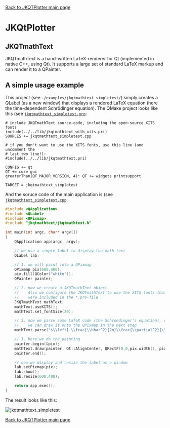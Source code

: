 [Back to JKQTPlotter main page](https://github.com/jkriege2/JKQtPlotter/)

# JKQtPlotter

## JKQTmathText
JKQTmathText is a hand-written LaTeX-renderer for Qt (implemented in native C++, using Qt). It supports a large set of standard LaTeX markup and can render it to a QPainter.
## A simple usage example
This project (see `./examples/jkqtmathtext_simpletest/`) simply creates a QLabel (as a new window) that displays a rendered LaTeX equation (here the time-dependent Schrödinger equation).
The QMake project looks like this (see [`jkqtmathtext_simpletest.pro`](https://github.com/jkriege2/JKQtPlotter/blob/master/examples/jkqtmathtext_simpletest/jkqtmathtext_simpletest.pro):
```qmake
# include JKQTmathText source-code, including the open-source XITS fonts
include(../../lib/jkqtmathtext_with_xits.pri)
SOURCES += jkqtmathtext_simpletest.cpp

# if you don't want to use the XITS fonts, use this line (and uncomment the 
# last two line!):
#include(../../lib/jkqtmathtext.pri)

CONFIG += qt
QT += core gui
greaterThan(QT_MAJOR_VERSION, 4): QT += widgets printsupport

TARGET = jkqtmathtext_simpletest
```
And the soruce code of the main application is (see [`jkqtmathtext_simpletest.cpp`](https://github.com/jkriege2/JKQtPlotter/blob/master/examples/jkqtmathtext_simpletest/jkqtmathtext_simpletest.cpp):
```c++
#include <QApplication>
#include <QLabel>
#include <QPixmap>
#include "jkqtmathtext/jkqtmathtext.h"

int main(int argc, char* argv[])
{
    QApplication app(argc, argv);

    // we use a simple label to display the math text
    QLabel lab;

    // 1. we will paint into a QPixmap
    QPixmap pix(600,400);
    pix.fill(QColor("white"));
    QPainter painter;

    // 2. now we create a JKQTmathText object.
    //    Also we configure the JKQTmathText to use the XITS fonts that
    //    were included in the *.pro-file
    JKQTmathText mathText;
    mathText.useXITS();
    mathText.set_fontSize(20);

    // 3. now we parse some LaTeX code (the Schroedinger's equation), so
    //    we can draw it onto the QPixmap in the next step
    mathText.parse("$\\left[-\\frac{\\hbar^2}{2m}\\frac{\\partial^2}{\\partial x^2}+V(x)\\right]\\Psi(x)=\\mathrm{i}\\hbar\\frac{\\partial}{\\partial t}\\Psi(x)$");

    // 3. here we do the painting
    painter.begin(&pix);
    mathText.draw(painter, Qt::AlignCenter, QRectF(0,0,pix.width(), pix.height()), false);
    painter.end();

    // now we display and resize the label as a window
    lab.setPixmap(pix);
    lab.show();
    lab.resize(600,400);

    return app.exec();
}
```
The result looks like this:

![jkqtmathtext_simpletest](https://raw.githubusercontent.com/jkriege2/JKQtPlotter/master/screenshots/jkqtmathtext_simpletest.png)

[Back to JKQTPlotter main page](https://github.com/jkriege2/JKQtPlotter/)